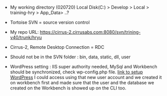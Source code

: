 
* My working directory (020720)
Local Disk(C:) > Develop > Local > training-hry > App_Data> ..?

* Tortoise SVN = source version control 

* My repo URL: https://cirrus-2.cirrusabs.com:8080/svn/trining-v40/trunk/hryu

* Cirrus-2, Remote Desktop Connection = RDC

* Should not be in the SVN folder : bin, data, static, dll, user 

* WordPress setting : IIS super authority needed, MySql and Workbench should be synchronized, check wp-config.php file. 
[link to setup WordPress](https://www.pantz.org/software/mysql/mysqlcommands.html)
I could access using that new user account and we created it on workbench first and made sure that the user and the database we created on the Workbench is showed up on the CLI too.


